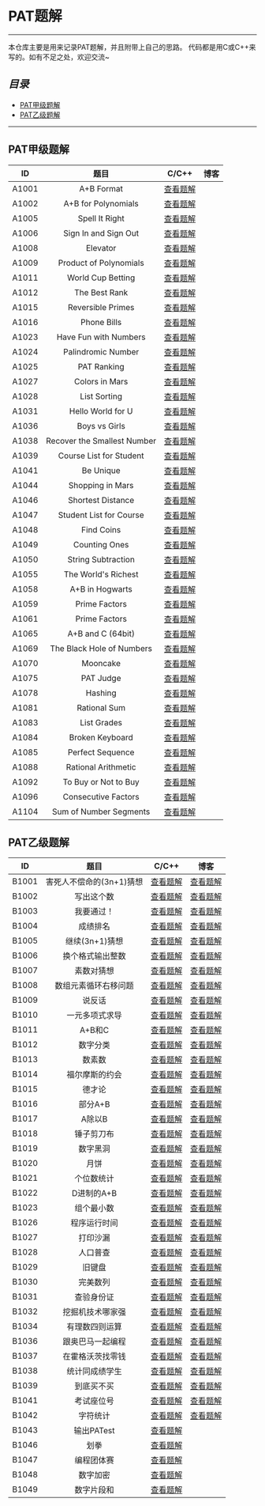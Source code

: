 #  PAT题解
-----

本仓库主要是用来记录PAT题解，并且附带上自己的思路。
代码都是用C或C++来写的。如有不足之处，欢迎交流~


## ***目录***
-   [PAT甲级题解](https://github.com/Ecloss/PATCode/blob/master/README.md#pat甲级题解)
-   [PAT乙级题解](https://github.com/Ecloss/PATCode/blob/master/README.md#pat乙级题解)

------
## PAT甲级题解

| ID        |  题目      |   C/C++   | 博客 |
| :------:    | :------: |   :-----: | :----:|
| A1001     |  A+B Format      |   [查看题解](https://github.com/Ecloss/PATCode/blob/master/PAT-Advanced/A1001.cpp)   |
| A1002     |  A+B for Polynomials      |   [查看题解](https://github.com/Ecloss/PATCode/blob/master/PAT-Advanced/A1002.cpp)  |
| A1005     |  Spell It Right      |   [查看题解](https://github.com/Ecloss/PATCode/blob/master/PAT-Advanced/A1005.cpp)   |
| A1006     |  Sign In and Sign Out     |   [查看题解](https://github.com/Ecloss/PATCode/blob/master/PAT-Advanced/A1006.cpp)   |
| A1008     |  Elevator      |   [查看题解](https://github.com/Ecloss/PATCode/blob/master/PAT-Advanced/A1008.cpp)   |
| A1009     |  Product of Polynomials      |   [查看题解](https://github.com/Ecloss/PATCode/blob/master/PAT-Advanced/A1009.cpp)   |
| A1011     |  World Cup Betting      |   [查看题解](https://github.com/Ecloss/PATCode/blob/master/PAT-Advanced/A1011.cpp)   |
| A1012     |  The Best Rank      |   [查看题解](https://github.com/Ecloss/PATCode/blob/master/PAT-Advanced/A1012.cpp)   |
| A1015     |  	Reversible Primes      |   [查看题解](https://github.com/Ecloss/PATCode/blob/master/PAT-Advanced/A1015.cpp)   |
| A1016     |  Phone Bills      |   [查看题解](https://github.com/Ecloss/PATCode/blob/master/PAT-Advanced/A1016(2).cpp)   |
| A1023     |  Have Fun with Numbers      |   [查看题解](https://github.com/Ecloss/PATCode/blob/master/PAT-Advanced/A1023.cpp)   |
| A1024     |  Palindromic Number       |   [查看题解](https://github.com/Ecloss/PATCode/blob/master/PAT-Advanced/A1024.cpp)   |
| A1025     |  PAT Ranking      |   [查看题解](https://github.com/Ecloss/PATCode/blob/master/PAT-Advanced/A1025(2).cpp)   |
| A1027     |  Colors in Mars      |   [查看题解](https://github.com/Ecloss/PATCode/blob/master/PAT-Advanced/A1027(2).cpp)|
| A1028     |  List Sorting      |   [查看题解](https://github.com/Ecloss/PATCode/blob/master/PAT-Advanced/A1028(2).cpp)   |
| A1031     |  Hello World for U      |   [查看题解](https://github.com/Ecloss/PATCode/blob/master/PAT-Advanced/A1031.cpp)   |
| A1036     |  	Boys vs Girls      |   [查看题解](https://github.com/Ecloss/PATCode/blob/master/PAT-Advanced/A1036(2).cpp)   |
| A1038     |  Recover the Smallest Number     |   [查看题解](https://github.com/Ecloss/PATCode/blob/master/PAT-Advanced/A1038.cpp)   |
| A1039     |  Course List for Student     |   [查看题解](https://github.com/Ecloss/PATCode/blob/master/PAT-Advanced/A1039.cpp)   |
| A1041     |  Be Unique     |   [查看题解](https://github.com/Ecloss/PATCode/blob/master/PAT-Advanced/A1041.cpp)   |
| A1044     |  Shopping in Mars     |   [查看题解](https://github.com/Ecloss/PATCode/blob/master/PAT-Advanced/A1044.cpp)   |
| A1046     |  	Shortest Distance     |   [查看题解](https://github.com/Ecloss/PATCode/blob/master/PAT-Advanced/A1046(2).cpp)   |
| A1047     |  	Student List for Course     |   [查看题解](https://github.com/Ecloss/PATCode/blob/master/PAT-Advanced/A1047.cpp)   |
| A1048     |  Find Coins     |   [查看题解](https://github.com/Ecloss/PATCode/blob/master/PAT-Advanced/A1048(2).cpp)   |
| A1049     |  Counting Ones      |   [查看题解](https://github.com/Ecloss/PATCode/blob/master/PAT-Advanced/A1049.cpp)   |
| A1050     |  String Subtraction     |   [查看题解](https://github.com/Ecloss/PATCode/blob/master/PAT-Advanced/A1050.cpp)   |
| A1055     |  The World's Richest     |   [查看题解](https://github.com/Ecloss/PATCode/blob/master/PAT-Advanced/A1055.cpp)   |
| A1058     |  A+B in Hogwarts     |   [查看题解](https://github.com/Ecloss/PATCode/blob/master/PAT-Advanced/A1058(3).cpp)   |
| A1059     |  Prime Factors     |   [查看题解](https://github.com/Ecloss/PATCode/blob/master/PAT-Advanced/A1059.cpp)   |
| A1061     |  Prime Factors     |   [查看题解](https://github.com/Ecloss/PATCode/blob/master/PAT-Advanced/A1061.cpp)   |
| A1065     |  A+B and C (64bit)     |   [查看题解](https://github.com/Ecloss/PATCode/blob/master/PAT-Advanced/A1065.cpp)   |
| A1069     |  The Black Hole of Numbers     |   [查看题解](https://github.com/Ecloss/PATCode/blob/master/PAT-Advanced/A1069.cpp)   |
| A1070     |  Mooncake     |   [查看题解](https://github.com/Ecloss/PATCode/blob/master/PAT-Advanced/A1070.cpp)   |
| A1075     |  PAT Judge     |   [查看题解](https://github.com/Ecloss/PATCode/blob/master/PAT-Advanced/A1075(2).cpp)   |
| A1078     |  Hashing     |   [查看题解](https://github.com/Ecloss/PATCode/blob/master/PAT-Advanced/A1078.cpp)   |
| A1081     |  Rational Sum     |   [查看题解](https://github.com/Ecloss/PATCode/blob/master/PAT-Advanced/A1081.cpp)   |
| A1083     |  	List Grades     |   [查看题解](https://github.com/Ecloss/PATCode/blob/master/PAT-Advanced/A1083.cpp)   |
| A1084     |  	Broken Keyboard     |   [查看题解](https://github.com/Ecloss/PATCode/blob/master/PAT-Advanced/A1084.cpp)   |
| A1085     |  	Perfect Sequence     |   [查看题解](https://github.com/Ecloss/PATCode/blob/master/PAT-Advanced/A1085.cpp)   |
| A1088     |  	Rational Arithmetic     |   [查看题解](https://github.com/Ecloss/PATCode/blob/master/PAT-Advanced/A1088.cpp)   |
| A1092     |  	To Buy or Not to Buy     |   [查看题解](https://github.com/Ecloss/PATCode/blob/master/PAT-Advanced/A1092.cpp)   |
| A1096     |  	Consecutive Factors     |   [查看题解](https://github.com/Ecloss/PATCode/blob/master/PAT-Advanced/A1096.cpp)   |
| A1104     |  	Sum of Number Segments     |   [查看题解](https://github.com/Ecloss/PATCode/blob/master/PAT-Advanced/A1104.cpp)   |


## PAT乙级题解

| ID        |  题目      |   C/C++   |  博客 |
| :------:    | :------: |   :-----: | :----:|
| B1001     |  	害死人不偿命的(3n+1)猜想      |   [查看题解](https://github.com/Ecloss/PATCode/blob/master/PAT-Basic/B1001.cpp)   | [查看题解](https://blog.csdn.net/Ecloss/article/details/81713497) |
| B1002     |  	写出这个数      |   [查看题解](https://github.com/Ecloss/PATCode/blob/master/PAT-Basic/B1002.cpp)   |[查看题解](https://blog.csdn.net/Ecloss/article/details/81713584) |
| B1003     |  	我要通过！      |   [查看题解](https://github.com/Ecloss/PATCode/blob/master/PAT-Basic/B1003.cpp)   |[查看题解](https://blog.csdn.net/Ecloss/article/details/81713608) |
| B1004     |  成绩排名      |   [查看题解](https://github.com/Ecloss/PATCode/blob/master/PAT-Basic/B1004.cpp)   |[查看题解](https://blog.csdn.net/Ecloss/article/details/81713628) |
| B1005     |  	继续(3n+1)猜想      |   [查看题解](https://github.com/Ecloss/PATCode/blob/master/PAT-Basic/B1005.cpp)   |[查看题解](https://blog.csdn.net/Ecloss/article/details/81713642) |
| B1006     |  换个格式输出整数      |   [查看题解](https://github.com/Ecloss/PATCode/blob/master/PAT-Basic/B1006.cpp)   |[查看题解](https://blog.csdn.net/Ecloss/article/details/81713648) |
| B1007     |  素数对猜想      |   [查看题解](https://github.com/Ecloss/PATCode/blob/master/PAT-Basic/B1007.cpp)   |[查看题解](https://blog.csdn.net/Ecloss/article/details/81713671) |
| B1008     |  数组元素循环右移问题      |   [查看题解](https://github.com/Ecloss/PATCode/blob/master/PAT-Basic/B1008.cpp)   |[查看题解](https://blog.csdn.net/Ecloss/article/details/81713698) |
| B1009     |  说反话      |   [查看题解](https://github.com/Ecloss/PATCode/blob/master/PAT-Basic/B1009.cpp)   |[查看题解](https://blog.csdn.net/Ecloss/article/details/81713703) |
| B1010     |  	一元多项式求导      |   [查看题解](https://github.com/Ecloss/PATCode/blob/master/PAT-Basic/B1010.cpp)   |[查看题解](https://blog.csdn.net/Ecloss/article/details/81713737) |
| B1011     |  	A+B和C      |   [查看题解](https://github.com/Ecloss/PATCode/blob/master/PAT-Basic/B1011.cpp)   |[查看题解](https://blog.csdn.net/Ecloss/article/details/81776187) |
| B1012     |  	数字分类      |   [查看题解](https://github.com/Ecloss/PATCode/blob/master/PAT-Basic/B1012.cpp)   |[查看题解](https://blog.csdn.net/Ecloss/article/details/81776200) |
| B1013     |  	数素数      |   [查看题解](https://github.com/Ecloss/PATCode/blob/master/PAT-Basic/B1013.cpp)   |[查看题解](https://blog.csdn.net/Ecloss/article/details/81776213) |
| B1014     |  	福尔摩斯的约会      |   [查看题解](https://github.com/Ecloss/PATCode/blob/master/PAT-Basic/B1014.cpp)   |[查看题解](https://blog.csdn.net/Ecloss/article/details/81776246) |
| B1015     |  	德才论      |   [查看题解](https://github.com/Ecloss/PATCode/blob/master/PAT-Basic/B1015.cpp)   |[查看题解](https://blog.csdn.net/Ecloss/article/details/81865779) |
| B1016     |  部分A+B      |   [查看题解](https://github.com/Ecloss/PATCode/blob/master/PAT-Basic/B1016.cpp)   |[查看题解](https://blog.csdn.net/Ecloss/article/details/81902638) |
| B1017     |  A除以B      |   [查看题解](https://github.com/Ecloss/PATCode/blob/master/PAT-Basic/B1017.cpp)   |[查看题解](https://blog.csdn.net/Ecloss/article/details/81902672) |
| B1018     |  锤子剪刀布      |   [查看题解](https://github.com/Ecloss/PATCode/blob/master/PAT-Basic/B1018.cpp)   |[查看题解](https://blog.csdn.net/Ecloss/article/details/81902740) |
| B1019     |  	数字黑洞      |   [查看题解](https://github.com/Ecloss/PATCode/blob/master/PAT-Basic/B1019.cpp)   |[查看题解](https://blog.csdn.net/Ecloss/article/details/81902768) |
| B1020     |  	月饼     |   [查看题解](https://github.com/Ecloss/PATCode/blob/master/PAT-Basic/B1020.cpp)   |[查看题解](https://blog.csdn.net/Ecloss/article/details/81902788) |
| B1021     |  	个位数统计      |   [查看题解](https://github.com/Ecloss/PATCode/blob/master/PAT-Basic/B1021.cpp)   |[查看题解](https://blog.csdn.net/Ecloss/article/details/81902817) |
| B1022     |  	D进制的A+B      |   [查看题解](https://github.com/Ecloss/PATCode/blob/master/PAT-Basic/B1022.cpp)   |[查看题解](https://blog.csdn.net/Ecloss/article/details/81902842) |
| B1023     |  	组个最小数      |   [查看题解](https://github.com/Ecloss/PATCode/blob/master/PAT-Basic/B1023.cpp)   |[查看题解](https://blog.csdn.net/Ecloss/article/details/81938940) |
| B1026     |  程序运行时间      |   [查看题解](https://github.com/Ecloss/PATCode/blob/master/PAT-Basic/B1026.cpp)   |[查看题解](https://blog.csdn.net/Ecloss/article/details/82110721) |
| B1027     |  	打印沙漏      |   [查看题解](https://github.com/Ecloss/PATCode/blob/master/PAT-Basic/B1027.cpp)   |[查看题解](https://blog.csdn.net/Ecloss/article/details/82110734) |
| B1028     |  	人口普查      |   [查看题解](https://github.com/Ecloss/PATCode/blob/master/PAT-Basic/B1028（人口普查）.cpp)   |[查看题解](https://blog.csdn.net/Ecloss/article/details/82110741) |
| B1029     |  	旧键盘      |   [查看题解](https://github.com/Ecloss/PATCode/blob/master/PAT-Basic/B1029.cpp)   |[查看题解](https://blog.csdn.net/Ecloss/article/details/82110747) |
| B1030     |  	完美数列      |   [查看题解](https://github.com/Ecloss/PATCode/blob/master/PAT-Basic/B1030.cpp)   |[查看题解](https://blog.csdn.net/Ecloss/article/details/82625150) |
| B1031     | 	查验身份证      |   [查看题解](https://github.com/Ecloss/PATCode/blob/master/PAT-Basic/B1031(3).cpp)   |[查看题解](https://blog.csdn.net/Ecloss/article/details/82625174) |
| B1032     | 挖掘机技术哪家强      |   [查看题解](https://github.com/Ecloss/PATCode/blob/master/PAT-Basic/B1032.cpp)   |[查看题解](https://blog.csdn.net/Ecloss/article/details/82625189) |
| B1034     | 有理数四则运算      |   [查看题解](https://github.com/Ecloss/PATCode/blob/master/PAT-Basic/B1034.cpp)   |[查看题解](https://blog.csdn.net/Ecloss/article/details/82625203) |
| B1036     |  跟奥巴马一起编程      |   [查看题解](https://github.com/Ecloss/PATCode/blob/master/PAT-Basic/B1036(精简方法).cpp)   |[查看题解](https://blog.csdn.net/Ecloss/article/details/82625228) |
| B1037     |  在霍格沃茨找零钱      |   [查看题解](https://github.com/Ecloss/PATCode/blob/master/PAT-Basic/B1037(它人方法).cpp)   |[查看题解](https://blog.csdn.net/Ecloss/article/details/82625244) |
| B1038     |  	统计同成绩学生      |   [查看题解](https://github.com/Ecloss/PATCode/blob/master/PAT-Basic/B1038.cpp)   |[查看题解](https://blog.csdn.net/Ecloss/article/details/82625260) |
| B1039     |  	到底买不买     |   [查看题解](https://github.com/Ecloss/PATCode/blob/master/PAT-Basic/B1039.cpp)   |[查看题解](https://blog.csdn.net/Ecloss/article/details/82625277) |
| B1041     |  	考试座位号      |   [查看题解](https://github.com/Ecloss/PATCode/blob/master/PAT-Basic/B1041.cpp)   |[查看题解](https://blog.csdn.net/Ecloss/article/details/82625305) |
| B1042     |  	字符统计      |   [查看题解](https://github.com/Ecloss/PATCode/blob/master/PAT-Basic/B1042.cpp)   |[查看题解](https://blog.csdn.net/Ecloss/article/details/82625318) |
| B1043     |  	输出PATest      |   [查看题解](https://github.com/Ecloss/PATCode/blob/master/PAT-Basic/B1043.cpp)   |
| B1046     |  划拳      |   [查看题解](https://github.com/Ecloss/PATCode/blob/master/PAT-Basic/B1046.cpp)   |
| B1047     |  		编程团体赛      |   [查看题解](https://github.com/Ecloss/PATCode/blob/master/PAT-Basic/B1047.cpp)   |
| B1048     |  	数字加密      |   [查看题解](https://github.com/Ecloss/PATCode/blob/master/PAT-Basic/B1048(他人方法).cpp)   |
| B1049     |  	数字片段和      |   [查看题解](https://github.com/Ecloss/PATCode/blob/master/PAT-Basic/B1049.cpp)   |


